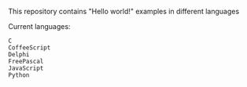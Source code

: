 This repository contains "Hello world!" examples in different languages

Current languages:

    C
    CoffeeScript
    Delphi
    FreePascal
    JavaScript
    Python
